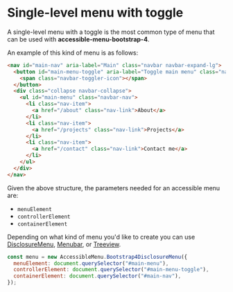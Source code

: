 # Single-level menu with toggle

A single-level menu with a toggle is the most common type of menu that can be used with **accessible-menu-bootstrap-4**.

An example of this kind of menu is as follows:

```html
<nav id="main-nav" aria-label="Main" class="navbar navbar-expand-lg">
  <button id="main-menu-toggle" aria-label="Toggle main menu" class="navbar-toggler">
    <span class="navbar-toggler-icon"></span>
  </button>
  <div class="collapse navbar-collapse">
    <ul id="main-menu" class="navbar-nav">
      <li class="nav-item">
        <a href="/about" class="nav-link">About</a>
      </li>
      <li class="nav-item">
        <a href="/projects" class="nav-link">Projects</a>
      </li>
      <li class="nav-item">
        <a href="/contact" class="nav-link">Contact me</a>
      </li>
    </ul>
  </div>
</nav>
```

Given the above structure, the parameters needed for an accessible menu are:

- `menuElement`
- `controllerElement`
- `containerElement`

Depending on what kind of menu you'd like to create you can use [DisclosureMenu](https://accessible-menu.netlify.app/disclosuremenu), [Menubar](https://accessible-menu.netlify.app/menubar), or [Treeview](https://accessible-menu.netlify.app/treeview).

```js
const menu = new AccessibleMenu.Bootstrap4DisclosureMenu({
  menuElement: document.querySelector("#main-menu"),
  controllerElement: document.querySelector("#main-menu-toggle"),
  containerElement: document.querySelector("#main-nav"),
});
```
